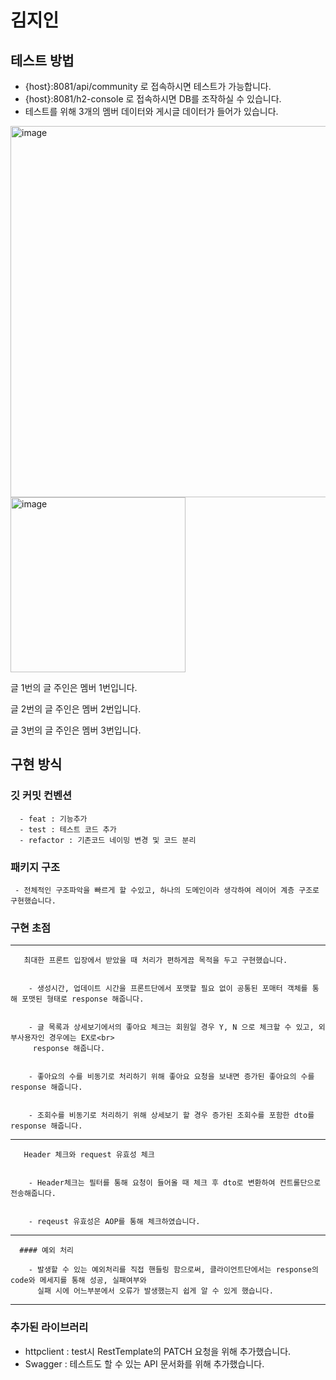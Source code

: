 # 김지인

## 테스트 방법 
 - {host}:8081/api/community 로 접속하시면 테스트가 가능합니다. 
 - {host}:8081/h2-console 로 접속하시면 DB를 조작하실 수 있습니다. 
 - 테스트를 위해 3개의 멤버 데이터와 게시글 데이터가 들어가 있습니다. <br>

 <img width="594" alt="image" src="https://user-images.githubusercontent.com/102157839/218021217-bc935714-fa2d-4900-a331-23d62c707c7e.png">
 <img width="280" alt="image" src="https://user-images.githubusercontent.com/102157839/218021337-f7cd877f-d80d-4f8d-8429-7018627d4a16.png">
 
 
  글 1번의 글 주인은 멤버 1번입니다. 
  
  
  글 2번의 글 주인은 멤버 2번입니다.
  
  
  글 3번의 글 주인은 멤버 3번입니다.

## 구현 방식
  ### 깃 커밋 컨벤션
      - feat : 기능추가 
      - test : 테스트 코드 추가 
      - refactor : 기존코드 네이밍 변경 및 코드 분리 
      
  ### 패키지 구조
     - 전체적인 구조파악을 빠르게 할 수있고, 하나의 도메인이라 생각하여 레이어 계층 구조로 구현했습니다.
      
  ### 구현 초점
  ----
       최대한 프론트 입장에서 받았을 때 처리가 편하게끔 목적을 두고 구현했습니다.
      
      
        - 생성시간, 업데이트 시간을 프론트단에서 포맷할 필요 없이 공통된 포매터 객체를 통해 포맷된 형태로 response 해줍니다. 
        
        
        - 글 목록과 상세보기에서의 좋아요 체크는 회원일 경우 Y, N 으로 체크할 수 있고, 외부사용자인 경우에는 EX로<br>
         response 해줍니다. 
         
         
        - 좋아요의 수를 비동기로 처리하기 위해 좋아요 요청을 보내면 증가된 좋아요의 수를 response 해줍니다. 
        
        
        - 조회수를 비동기로 처리하기 위해 상세보기 할 경우 증가된 조회수를 포함한 dto를 response 해줍니다. 
        
        
   ----    
       Header 체크와 request 유효성 체크
      
      
        - Header체크는 필터를 통해 요청이 들어올 때 체크 후 dto로 변환하여 컨트롤단으로 전송해줍니다. 
        
        
        - reqeust 유효성은 AOP를 통해 체크하였습니다. 
        
   ----     
      #### 예외 처리
      
        - 발생할 수 있는 예외처리를 직접 핸들링 함으로써, 클라이언트단에서는 response의 code와 메세지를 통해 성공, 실패여부와
          실패 시에 어느부분에서 오류가 발생했는지 쉽게 알 수 있게 했습니다.
           
   ----
  ### 추가된 라이브러리 
  - httpclient : test시 RestTemplate의 PATCH 요청을 위해 추가했습니다. 
  - Swagger : 테스트도 할 수 있는 API 문서화를 위해 추가했습니다. 

